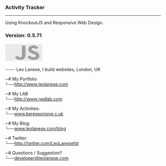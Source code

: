### Activity Tracker
------

Using KnockoutJS  and Responsive Web Design.

### Version: 0.5.71


<pre style="font: 2px/1px monospace;">
___________________________________________________________________________________________________-
___________________________________________________________________________________________________-
___________________________________________________________________________________________________-
___________________________________________________________________________________________________-
___________________________________________________________________________________________________-
___________________________________________________________________________________________________-
_____________________________________________:::::::::_________________:+io***i=:__________________-
____________________________________________:$$$$$$$$$=______________=!%$$$$$$$$$?i:_______________-
____________________________________________:$$$$$$$$$=____________+?$$$$$$$$$$$$$$%i______________-
____________________________________________:$$$$$$$$$=___________o$$$$$$$$$$$$$$$$$$e_____________-
____________________________________________:$$$$$$$$$=__________*$$$$$$$$$$$$$$$$$$$$!____________-
____________________________________________:$$$$$$$$$=_________i$$$$$$$$$$$$$$$$$$$$$$e___________-
____________________________________________:$$$$$$$$$=________;%$$$$$$$$$$$$$$$$$$$$$$$i__________-
____________________________________________:$$$$$$$$$=________*$$$$$$$$$$$$$$$$$$$$$$$$%:_________-
____________________________________________:$$$$$$$$$=_______:%$$$$$$$$$%!**e%$$$$$$$$%=__________-
____________________________________________:$$$$$$$$$=_______=$$$$$$$$$?;____:*$$$$$$e:___________-
____________________________________________:$$$$$$$$$=_______*$$$$$$$$%:_______i$$$?=_____________-
____________________________________________:$$$$$$$$$=_______e$$$$$$$$*_________e$*:______________-
____________________________________________:$$$$$$$$$=_______!$$$$$$$$o_________:+________________-
____________________________________________:$$$$$$$$$=_______!$$$$$$$$o___________________________-
____________________________________________:$$$$$$$$$=_______e$$$$$$$$?___________________________-
____________________________________________:$$$$$$$$$=_______o$$$$$$$$$o__________________________-
____________________________________________:$$$$$$$$$=_______=$$$$$$$$$$e:________________________-
____________________________________________:$$$$$$$$$=_______:%$$$$$$$$$$%o:______________________-
____________________________________________:$$$$$$$$$=________e$$$$$$$$$$$$%*;____________________-
____________________________________________:$$$$$$$$$=________;%$$$$$$$$$$$$$$!=__________________-
____________________________________________:$$$$$$$$$=_________*$$$$$$$$$$$$$$$$?=________________-
____________________________________________:$$$$$$$$$=__________!$$$$$$$$$$$$$$$$$?=______________-
____________________________________________:$$$$$$$$$=__________:!$$$$$$$$$$$$$$$$$$e:____________-
____________________________________________:$$$$$$$$$=____________*$$$$$$$$$$$$$$$$$$%+___________-
____________________________________________:$$$$$$$$$=_____________=?$$$$$$$$$$$$$$$$$%=__________-
____________________________________________:$$$$$$$$$=_______________o%$$$$$$$$$$$$$$$$%+_________-
____________________________________________:$$$$$$$$$=________________:i?$$$$$$$$$$$$$$$%:________-
____________________________________________:$$$$$$$$$=___________________=!$$$$$$$$$$$$$$*________-
____________________________________________:$$$$$$$$$=_____________________;e%$$$$$$$$$$$%:_______-
____________________________________________:$$$$$$$$$=_______________________;e$$$$$$$$$$$i_______-
____________________________________________:$$$$$$$$$=_________________________+%$$$$$$$$$e_______-
____________________________________________:$$$$$$$$$=__________________________;%$$$$$$$$?_______-
____________________________________________:$$$$$$$$$=___________________________*$$$$$$$$%_______-
____________________________________________:$$$$$$$$$+__________:*=______________=$$$$$$$$$_______-
________________________________+?+_________;$$$$$$$$$+_________i%$%:_____________=$$$$$$$$$_______-
______________________________:e$$?_________=$$$$$$$$$;_______+?$$$$!_____________*$$$$$$$$%_______-
_____________________________i%$$$$o________e$$$$$$$$%______;e$$$$$$$!:__________;%$$$$$$$$?_______-
___________________________+?$$$$$$$o______i$$$$$$$$$!_____=%$$$$$$$$$?=________+?$$$$$$$$$*_______-
__________________________o$$$$$$$$$$?i==i!$$$$$$$$$$o_____:%$$$$$$$$$$$?*=+++i!$$$$$$$$$$$=_______-
__________________________+$$$$$$$$$$$$$$$$$$$$$$$$$$;______=$$$$$$$$$$$$$$$$$$$$$$$$$$$$$?________-
___________________________*$$$$$$$$$$$$$$$$$$$$$$$$!________*$$$$$$$$$$$$$$$$$$$$$$$$$$$$=________-
___________________________:?$$$$$$$$$$$$$$$$$$$$$$%;_________!$$$$$$$$$$$$$$$$$$$$$$$$$$e_________-
____________________________;%$$$$$$$$$$$$$$$$$$$$$i___________e$$$$$$$$$$$$$$$$$$$$$$$$?:_________-
_____________________________;?$$$$$$$$$$$$$$$$$$$*_____________o%$$$$$$$$$$$$$$$$$$$$$!:__________-
______________________________:e$$$$$$$$$$$$$$$$%i_______________;!$$$$$$$$$$$$$$$$$$%o____________-
________________________________+!$$$$$$$$$$$$%*:__________________+e%$$$$$$$$$$$$$%o:_____________-
__________________________________;ie?%$$$%?*=:______________________:=*!?%$$$%?eo+________________-
_______________________________________::___________________________________:______________________-
___________________________________________________________________________________________________-

</pre>

<br>
-----
Leo Lanese, I build websites, London, UK<br>

─# My Portfolio<br>
└──<a href="http://www.leolanese.com">http://www.leolanese.com</a><br>

─# My LAB<br>
└──<a href="http://www.rwdlab.com">http://www.rwdlab.com</a><br>

─# My Activities:<br>
└──<a href="www.beresponsive.co.uk">www.beresponsive.c.uk</a><br>

─# My Blog:<br>
└──<a href="www.leolanese.com/blog">www.leolanese.com/blog</a><br>

─# Twitter:<br>
└──<a href="http://twitter.com/LeoLaneseltd">http://twitter.com/LeoLaneseltd</a><br>

─# Questions / Suggestion?<br>
└──<a href="mail:to">developer@leolanese.com</a><br>